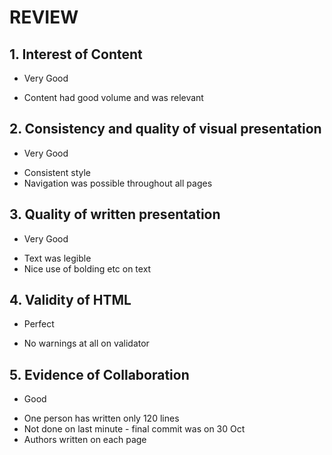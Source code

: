 # REVIEW
## 1. Interest of Content
 * Very Good
 - Content had good volume and was relevant
## 2. Consistency and quality of visual presentation
 * Very Good
 - Consistent style
 - Navigation was possible throughout all pages
## 3. Quality of written presentation
 * Very Good
 - Text was legible
 - Nice use of bolding etc on text
## 4. Validity of HTML
 * Perfect
 - No warnings at all on validator
## 5. Evidence of Collaboration
 * Good
 - One person has written only 120 lines
 - Not done on last minute - final commit was on 30 Oct
 - Authors written on each page
